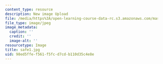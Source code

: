 ```yaml
---
content_type: resource
description: New image Upload
file: /media/https%3A/open-learning-course-data-rc.s3.amazonaws.com/mas-962-special-topics-new-textiles-spring-2010/98ed5ffef561f5fcd7cdb110d35c4e8e_safe1.jpg
file_type: image/jpeg
image_metadata:
  caption: ''
  credit: ''
  image-alt: ''
resourcetype: Image
title: safe1.jpg
uid: 98ed5ffe-f561-f5fc-d7cd-b110d35c4e8e
---
```

